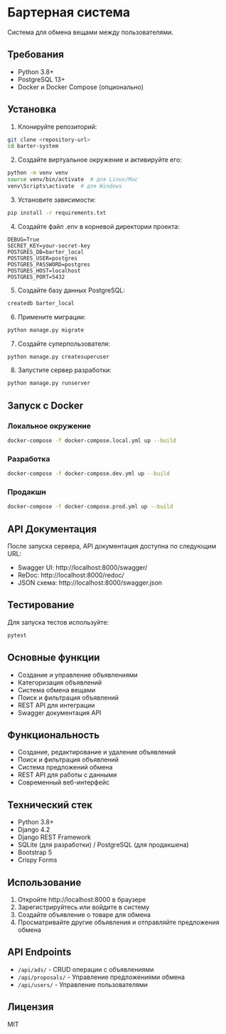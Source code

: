 # Бартерная система

Система для обмена вещами между пользователями.

## Требования

- Python 3.8+
- PostgreSQL 13+
- Docker и Docker Compose (опционально)

## Установка

1. Клонируйте репозиторий:
```bash
git clone <repository-url>
cd barter-system
```

2. Создайте виртуальное окружение и активируйте его:
```bash
python -m venv venv
source venv/bin/activate  # для Linux/Mac
venv\Scripts\activate  # для Windows
```

3. Установите зависимости:
```bash
pip install -r requirements.txt
```

4. Создайте файл .env в корневой директории проекта:
```
DEBUG=True
SECRET_KEY=your-secret-key
POSTGRES_DB=barter_local
POSTGRES_USER=postgres
POSTGRES_PASSWORD=postgres
POSTGRES_HOST=localhost
POSTGRES_PORT=5432
```

5. Создайте базу данных PostgreSQL:
```bash
createdb barter_local
```

6. Примените миграции:
```bash
python manage.py migrate
```

7. Создайте суперпользователя:
```bash
python manage.py createsuperuser
```

8. Запустите сервер разработки:
```bash
python manage.py runserver
```

## Запуск с Docker

### Локальное окружение
```bash
docker-compose -f docker-compose.local.yml up --build
```

### Разработка
```bash
docker-compose -f docker-compose.dev.yml up --build
```

### Продакшн
```bash
docker-compose -f docker-compose.prod.yml up --build
```

## API Документация

После запуска сервера, API документация доступна по следующим URL:
- Swagger UI: http://localhost:8000/swagger/
- ReDoc: http://localhost:8000/redoc/
- JSON схема: http://localhost:8000/swagger.json

## Тестирование

Для запуска тестов используйте:
```bash
pytest
```

## Основные функции

- Создание и управление объявлениями
- Категоризация объявлений
- Система обмена вещами
- Поиск и фильтрация объявлений
- REST API для интеграции
- Swagger документация API

## Функциональность

- Создание, редактирование и удаление объявлений
- Поиск и фильтрация объявлений
- Система предложений обмена
- REST API для работы с данными
- Современный веб-интерфейс

## Технический стек

- Python 3.8+
- Django 4.2
- Django REST Framework
- SQLite (для разработки) / PostgreSQL (для продакшена)
- Bootstrap 5
- Crispy Forms

## Использование

1. Откройте http://localhost:8000 в браузере
2. Зарегистрируйтесь или войдите в систему
3. Создайте объявление о товаре для обмена
4. Просматривайте другие объявления и отправляйте предложения обмена

## API Endpoints

- `/api/ads/` - CRUD операции с объявлениями
- `/api/proposals/` - Управление предложениями обмена
- `/api/users/` - Управление пользователями

## Лицензия

MIT 